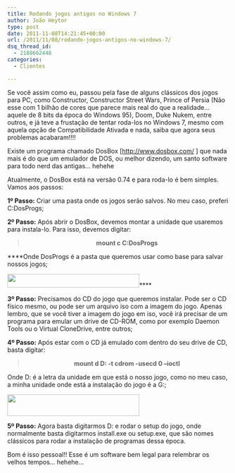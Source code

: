 ```yaml
---
title: Rodando jogos antigos no Windows 7
author: João Heytor
type: post
date: 2011-11-08T14:21:45+00:00
url: /2011/11/08/rodando-jogos-antigos-no-windows-7/
dsq_thread_id:
  - 2188662448
categories:
  - Clientes

---
```

Se você assim como eu, passou pela fase de alguns clássicos dos jogos para PC, como Constructor, Constructor Street Wars, Prince of Persia (Não esse com 1 bilhão de cores que parece mais real do que a realidade&#8230; aquele de 8 bits da época do Windows 95), Doom, Duke Nukem, entre outros, e já teve a frustação de tentar roda-los no Windows 7, mesmo com aquela opção de Compatibilidade Ativada e nada, saiba que agora seus problemas acabaram!!!!

Existe um programa chamado DosBox [<a href="http://www.dosbox.com/" target="_blank">http://www.dosbox.com/</a> ] que nada mais é do que um emulador de DOS, ou melhor dizendo, um santo software para todo nerd das antigas&#8230; hehehe

Atualmente, o DosBox está na versão 0.74 e para roda-lo é bem simples. Vamos aos passos:

**1º Passo:** Criar uma pasta onde os jogos serão salvos. No meu caso, preferi C:DosProgs;

**2º Passo:** Após abrir o DosBox, devemos montar a unidade que usaremos para instala-lo. Para isso, devemos digitar:

> <p style="text-align: center">
>   <strong>mount c C:DosProgs </strong>
> </p>

****Onde DosProgs é a pasta que queremos usar como base para salvar nossos jogos;

[<img loading="lazy" class="aligncenter" title="dosbox001" src="/img/sites/4/2011/11/dosbox001-300x31.png" alt="" width="300" height="31" />][1]****

**3º Passo:** Precisamos do CD do jogo que queremos instalar. Pode ser o CD físico mesmo, ou pode ser um arquivo iso com a imagem do jogo. Apenas lembro, que se você tiver a imagem do jogo em iso, você irá precisar de um programa para emular um drive de CD-ROM, como por exemplo Daemon Tools ou o Virtual CloneDrive, entre outros;

**4º Passo:** Após estar com o CD já emulado com dentro do seu drive de CD, basta digitar:

> <p style="text-align: center">
>   <strong>mount d D: -t cdrom -usecd 0 –ioctl</strong>
> </p>

Onde D: é a letra da unidade em que está o nosso jogo, como no meu caso, a minha unidade onde está a instalação do jogo é a G:;

[<img loading="lazy" class="aligncenter size-medium wp-image-458" title="dosbox002" src="/img/sites/4/2011/11/dosbox002-300x49.png" alt="" width="300" height="49" />][2]

**5º Passo:** Agora basta digitarmos D: e rodar o setup do jogo, onde normalmente basta digitarmos install.exe ou setup.exe, que são nomes clássicos para rodar a instalação de programas dessa época.

Bom é isso pessoal!! Esse é um software bem legal para relembrar os velhos tempos&#8230; hehehe&#8230;

 [1]: /img/sites/4/2011/11/dosbox001.png
 [2]: /img/sites/4/2011/11/dosbox002.png